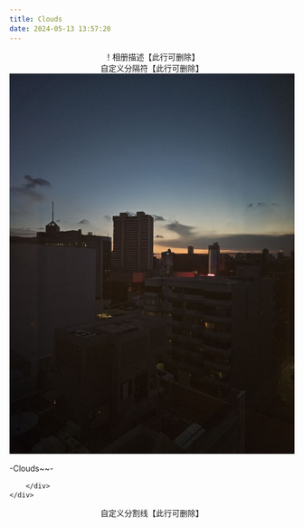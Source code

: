 ```yaml
---
title: Clouds
date: 2024-05-13 13:57:20
---
```

<center>！相册描述【此行可删除】</center>
<center>自定义分隔符【此行可删除】</center>
<div class="gallery-page">
	<div class="gallery-list">
		<div class="gallery-column">
			<div class="gallery-item">
				<a href="Clouds"><img src="img/Clouds.jpg">
				</a>
				<p>-Clouds~~-</p>
			</div>
			
		</div>
	</div>
</div>
<center>自定义分割线【此行可删除】</center>
